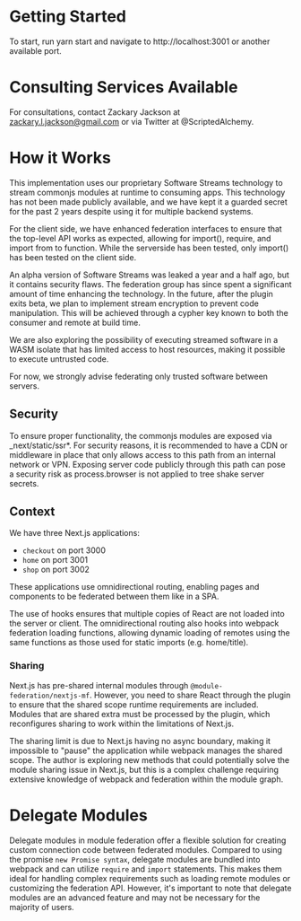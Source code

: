 # Getting Started

To start, run yarn start and navigate to http://localhost:3001 or another available port.

# Consulting Services Available

For consultations, contact Zackary Jackson at zackary.l.jackson@gmail.com or via Twitter at @ScriptedAlchemy.

# How it Works

This implementation uses our proprietary Software Streams technology to stream commonjs modules at runtime to consuming apps. This technology has not been made publicly available, and we have kept it a guarded secret for the past 2 years despite using it for multiple backend systems.

For the client side, we have enhanced federation interfaces to ensure that the top-level API works as expected, allowing for import(), require, and import from to function. While the serverside has been tested, only import() has been tested on the client side.

An alpha version of Software Streams was leaked a year and a half ago, but it contains security flaws. The federation group has since spent a significant amount of time enhancing the technology. In the future, after the plugin exits beta, we plan to implement stream encryption to prevent code manipulation. This will be achieved through a cypher key known to both the consumer and remote at build time.

We are also exploring the possibility of executing streamed software in a WASM isolate that has limited access to host resources, making it possible to execute untrusted code.

For now, we strongly advise federating only trusted software between servers.

## Security

To ensure proper functionality, the commonjs modules are exposed via \_next/static/ssr\*. For security reasons, it is recommended to have a CDN or middleware in place that only allows access to this path from an internal network or VPN. Exposing server code publicly through this path can pose a security risk as process.browser is not applied to tree shake server secrets.

## Context

We have three Next.js applications:

- `checkout` on port 3000
- `home` on port 3001
- `shop` on port 3002

These applications use omnidirectional routing, enabling pages and components to be federated between them like in a SPA.

The use of hooks ensures that multiple copies of React are not loaded into the server or client. The omnidirectional routing also hooks into webpack federation loading functions, allowing dynamic loading of remotes using the same functions as those used for static imports (e.g. home/title).

### Sharing

Next.js has pre-shared internal modules through `@module-federation/nextjs-mf`. However, you need to share React through the plugin to ensure that the shared scope runtime requirements are included. Modules that are shared extra must be processed by the plugin, which reconfigures sharing to work within the limitations of Next.js.

The sharing limit is due to Next.js having no async boundary, making it impossible to "pause" the application while webpack manages the shared scope. The author is exploring new methods that could potentially solve the module sharing issue in Next.js, but this is a complex challenge requiring extensive knowledge of webpack and federation within the module graph.

# Delegate Modules

Delegate modules in module federation offer a flexible solution for creating custom connection code between federated modules.
Compared to using the promise `new Promise syntax`, delegate modules are bundled into webpack and can utilize `require` and `import` statements.
This makes them ideal for handling complex requirements such as loading remote modules or customizing the federation API.
However, it's important to note that delegate modules are an advanced feature and may not be necessary for the majority of users.
